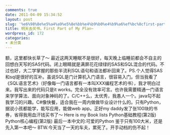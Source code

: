 ```yaml
---
comments: true
date: 2011-04-09 15:34:52
layout: post
slug: '%e6%98%8e%e5%a4%a9%e5%8e%bb%e4%b9%b0%e4%b9%a6%ef%bc%8cfirst-part-of-my-plan'
title: 明天去买书，First Part of My Plan~
wordpress_id: 172
categories:
- 未分类
---
```


额，这里都快长草了～
最近这两天睡眠不是很好，每天晚上临睡前都会不自主的回想白天写的SAS代码。闭上眼睛就是满屏花花绿绿的SAS和SQL混合的代码。不过也好，大二学掌握的那些半流利SQL语句和语法都补回来了。PS.个人觉得SAS和sql是很好的互补。虽说SQL是门计算机入门语言，很容易入门。但当我看了《SQL语言艺术》（好像每一门语言都有一本叫XXX编程艺术的书），我才明白过来。我写出来的代码只是it works。完全没有效率可言。也许我需要精通一门语言来学学算法、面向对象神码的了。C/C++么，太优秀，我愚人一个。java勾不起我学习的兴趣。C#像快餐，适合我在一周内做做毕业设计什么的。只有Python，据说小孩都能学，能写应用，能做web app。正好my daddy发了张100块的书券，省得我用血汗钱买书了～
Here is my Book lists
Python基础教程(第2版)
Python核心编程(第2版)
最后一本中文的:可爱的Python
鉴于只有100大米，还是先入第一本吧～
BTW.今天当了一天的车夫，累死了。开手动档的伤不起！
